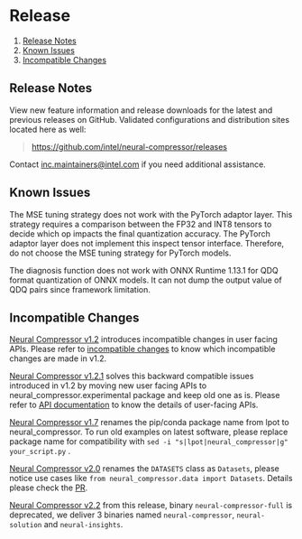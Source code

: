 Release
=======

1. [Release Notes](#release-notes)
2. [Known Issues](#known-issues)
3. [Incompatible Changes](#incompatible-changes)

## Release Notes

View new feature information and release downloads for the latest and previous releases on GitHub. Validated configurations and distribution sites located here as well:

> <https://github.com/intel/neural-compressor/releases>

Contact [inc.maintainers@intel.com](mailto:inc.maintainers@intel.com) if you need additional assistance.

## Known Issues

The MSE tuning strategy does not work with the PyTorch adaptor layer. This strategy requires a comparison between the FP32 and INT8 tensors to decide which op impacts the final quantization accuracy. The PyTorch adaptor layer does not implement this inspect tensor interface. Therefore, do not choose the MSE tuning strategy for PyTorch models.

The diagnosis function does not work with ONNX Runtime 1.13.1 for QDQ format quantization of ONNX models. It can not dump the output value of QDQ pairs since framework limitation.

## Incompatible Changes

[Neural Compressor v1.2](https://github.com/intel/neural-compressor/tree/v1.2) introduces incompatible changes in user facing APIs. Please refer to [incompatible changes](incompatible_changes.md) to know which incompatible changes are made in v1.2.

[Neural Compressor v1.2.1](https://github.com/intel/neural-compressor/tree/v1.2.1) solves this backward compatible issues introduced in v1.2 by moving new user facing APIs to neural_compressor.experimental package and keep old one as is. Please refer to [API documentation](./api-documentation/apis.rst) to know the details of user-facing APIs.

[Neural Compressor v1.7](https://github.com/intel/neural-compressor/tree/v1.7) renames the pip/conda package name from lpot to neural_compressor. To run old examples on latest software, please replace package name for compatibility with `sed -i "s|lpot|neural_compressor|g" your_script.py` .

[Neural Compressor v2.0](https://github.com/intel/neural-compressor/tree/v2.0) renames the `DATASETS` class as `Datasets`, please notice use cases like `from neural_compressor.data import Datasets`. Details please check the [PR](https://github.com/intel/neural-compressor/pull/244/files).

[Neural Compressor v2.2](https://github.com/intel/neural-compressor/tree/v2.2) from this release, binary `neural-compressor-full` is deprecated, we deliver 3 binaries named `neural-compressor`, `neural-solution` and `neural-insights`. 
